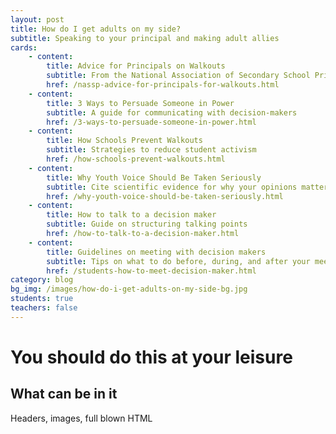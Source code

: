 ```yaml
---
layout: post
title: How do I get adults on my side?
subtitle: Speaking to your principal and making adult allies
cards:
    - content:
        title: Advice for Principals on Walkouts
        subtitle: From the National Association of Secondary School Principals
        href: /nassp-advice-for-principals-for-walkouts.html
    - content:
        title: 3 Ways to Persuade Someone in Power
        subtitle: A guide for communicating with decision-makers
        href: /3-ways-to-persuade-someone-in-power.html
    - content:
        title: How Schools Prevent Walkouts
        subtitle: Strategies to reduce student activism
        href: /how-schools-prevent-walkouts.html
    - content:
        title: Why Youth Voice Should Be Taken Seriously
        subtitle: Cite scientific evidence for why your opinions matter
        href: /why-youth-voice-should-be-taken-seriously.html
    - content:
        title: How to talk to a decision maker
        subtitle: Guide on structuring talking points
        href: /how-to-talk-to-a-decision-maker.html    
    - content:
        title: Guidelines on meeting with decision makers
        subtitle: Tips on what to do before, during, and after your meeting
        href: /students-how-to-meet-decision-maker.html          
category: blog
bg_img: /images/how-do-i-get-adults-on-my-side-bg.jpg
students: true
teachers: false
---
```


You should do this at your leisure
==================================

## What can be in it

Headers, images, full blown HTML
